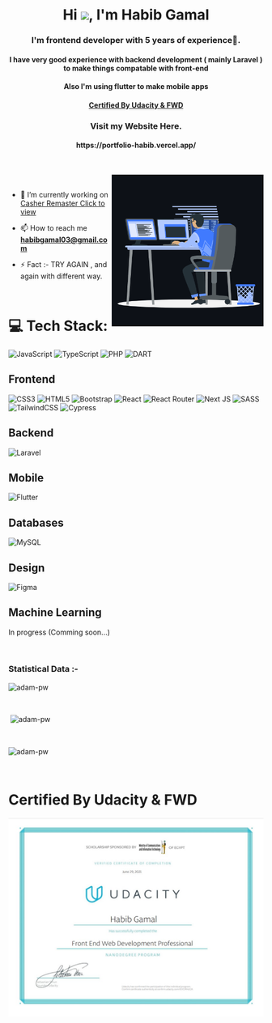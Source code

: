 <h1 align="center">Hi <img src="https://media.giphy.com/media/hvRJCLFzcasrR4ia7z/giphy.gif" width="29px">, I'm Habib Gamal</h1>
<h3 align="center">I'm frontend developer with 5 years of experience🌟.</h3>
<h4 align="center">I have very good experience with backend development ( mainly Laravel ) to make things compatable with front-end</h4>
<h4 align="center">Also I'm using flutter to make mobile apps</h4>
<h4 align="center"><a href="#certified-by-udacity--fwd" align="center">Certified By Udacity & FWD</a></h4>


<h3 align="center">Visit my Website Here.</h3>
<h4 align="center">https://portfolio-habib.vercel.app/</h4>

<br>

<p><img align="right" width="300" src="https://github.com/habibGamal/habibGamal/blob/master/animation_500_kxa883sd.gif" alt="adam-pw" /></p>

<br>

- 🌱 I’m currently working on [Casher Remaster Click to view](https://github.com/habibGamal/casher_remaster.git)

- 📫 How to reach me **habibgamal03@gmail.com**

- ⚡ Fact :- TRY AGAIN , and again with different way.

<br>

# 💻 Tech Stack:
![JavaScript](https://img.shields.io/badge/javascript-%23323330.svg?style=for-the-badge&logo=javascript&logoColor=%23F7DF1E) ![TypeScript](https://img.shields.io/badge/typescript-%23007ACC.svg?style=for-the-badge&logo=typescript&logoColor=white) ![PHP](https://img.shields.io/badge/php-%234d588e.svg?style=for-the-badge&logo=php&logoColor=white) ![DART](https://img.shields.io/badge/dart-%23323330.svg?style=for-the-badge&logo=dart&logoColor=%232aaee9) 

## Frontend
![CSS3](https://img.shields.io/badge/css3-%231572B6.svg?style=for-the-badge&logo=css3&logoColor=white) ![HTML5](https://img.shields.io/badge/html5-%23E34F26.svg?style=for-the-badge&logo=html5&logoColor=white) ![Bootstrap](https://img.shields.io/badge/bootstrap-%23563D7C.svg?style=for-the-badge&logo=bootstrap&logoColor=white) ![React](https://img.shields.io/badge/react-%2320232a.svg?style=for-the-badge&logo=react&logoColor=%2361DAFB)  ![React Router](https://img.shields.io/badge/React_Router-CA4245?style=for-the-badge&logo=react-router&logoColor=white) ![Next JS](https://img.shields.io/badge/Next-black?style=for-the-badge&logo=next.js&logoColor=white) ![SASS](https://img.shields.io/badge/SASS-hotpink.svg?style=for-the-badge&logo=SASS&logoColor=white) ![TailwindCSS](https://img.shields.io/badge/tailwindcss-%2338B2AC.svg?style=for-the-badge&logo=tailwind-css&logoColor=white) ![Cypress](https://img.shields.io/badge/cypress-white.svg?style=for-the-badge&logo=cypress-css&logoColor=white) 

## Backend
![Laravel](https://img.shields.io/badge/laravel-%23e3382b.svg?style=for-the-badge&logo=laravel&logoColor=white) 

## Mobile
![Flutter](https://img.shields.io/badge/flutter-%235ac2f0.svg?style=for-the-badge&logo=flutter&logoColor=white) 

## Databases
![MySQL](https://img.shields.io/badge/mysql-%2300f.svg?style=for-the-badge&logo=mysql&logoColor=white)

## Design
![Figma](https://img.shields.io/badge/figma-%23F24E1E.svg?style=for-the-badge&logo=figma&logoColor=white) 

## Machine Learning
In progress (Comming soon...)

<br>

<h3>Statistical Data :-</h3>
<p><img align="center"
    src="https://github-readme-stats.vercel.app/api/top-langs?username=habibGamal&show_icons=true&locale=en&bg_color=0d1117&text_color=ffffff&layout=compact"
    alt="adam-pw" 
    bg_color=#808080/></p>

<br>

<p>&nbsp;<img align="center" src="https://github-readme-stats.vercel.app/api?username=habibGamal&show_icons=true&locale=en&bg_color=0d1117&text_color=ffffff&repo=convoychat"
    alt="adam-pw" /></p>

<br>

<p><img align="center" src="https://github-readme-streak-stats.herokuapp.com/?user=habibGamal&theme=dark&background=0d1117&date_format=M%20j%5B%2C%20Y%5D" alt="adam-pw" /></p>

<!-- <br>
<h3>Trophies :-</h3>
<p align="left"> <a href="https://github.com/ryo-ma/github-profile-trophy"><img
      src="https://github-profile-trophy.vercel.app/?username=adam-pw&bg_color=0d1117&text_color=ffffff" alt="adam-pw" /></a> </p> -->
      
<p align="left"> <a href="https://twitter.com/" target="blank"><img
      src="https://img.shields.io/twitter/follow/?logo=twitter&style=for-the-badge" alt="" /></a> </p>
      
# Certified By Udacity & FWD

[![An image of @adampw's Holopin badges, which is a link to view their full Holopin profile](https://github.com/habibGamal/habibGamal/blob/master/Screenshot%202023-05-16%20232630.jpg)](https://github.com/habibGamal/habibGamal/blob/master/Screenshot%202023-05-16%20232630.jpg)
